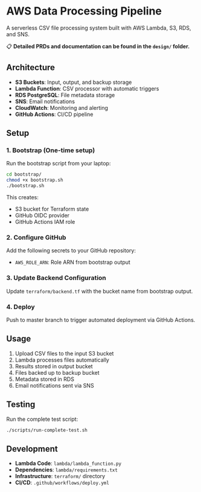 # AWS Data Processing Pipeline

A serverless CSV file processing system built with AWS Lambda, S3, RDS, and SNS.

📋 **Detailed PRDs and documentation can be found in the `design/` folder.**

## Architecture

- **S3 Buckets**: Input, output, and backup storage
- **Lambda Function**: CSV processor with automatic triggers
- **RDS PostgreSQL**: File metadata storage
- **SNS**: Email notifications
- **CloudWatch**: Monitoring and alerting
- **GitHub Actions**: CI/CD pipeline

## Setup

### 1. Bootstrap (One-time setup)

Run the bootstrap script from your laptop:

```bash
cd bootstrap/
chmod +x bootstrap.sh
./bootstrap.sh
```

This creates:
- S3 bucket for Terraform state
- GitHub OIDC provider
- GitHub Actions IAM role

### 2. Configure GitHub

Add the following secrets to your GitHub repository:
- `AWS_ROLE_ARN`: Role ARN from bootstrap output

### 3. Update Backend Configuration

Update `terraform/backend.tf` with the bucket name from bootstrap output.

### 4. Deploy

Push to master branch to trigger automated deployment via GitHub Actions.

## Usage

1. Upload CSV files to the input S3 bucket
2. Lambda processes files automatically
3. Results stored in output bucket
4. Files backed up to backup bucket
5. Metadata stored in RDS
6. Email notifications sent via SNS

## Testing

Run the complete test script:

```bash
./scripts/run-complete-test.sh
```

## Development

- **Lambda Code**: `lambda/lambda_function.py`
- **Dependencies**: `lambda/requirements.txt`
- **Infrastructure**: `terraform/` directory
- **CI/CD**: `.github/workflows/deploy.yml`